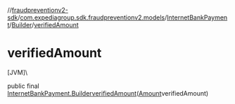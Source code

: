 //[fraudpreventionv2-sdk](../../../../index.md)/[com.expediagroup.sdk.fraudpreventionv2.models](../../index.md)/[InternetBankPayment](../index.md)/[Builder](index.md)/[verifiedAmount](verified-amount.md)

# verifiedAmount

[JVM]\

public final [InternetBankPayment.Builder](index.md)[verifiedAmount](verified-amount.md)([Amount](../../-amount/index.md)verifiedAmount)
